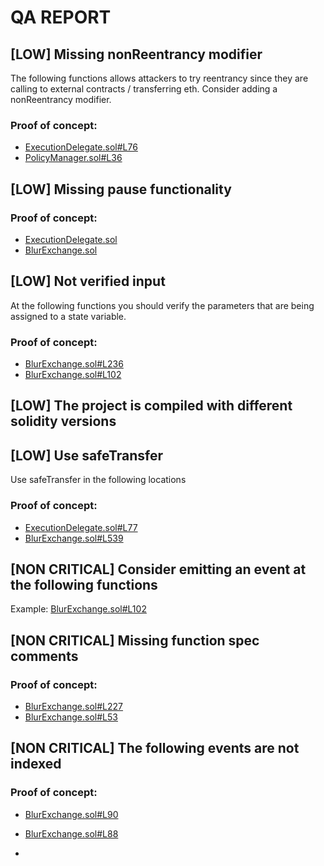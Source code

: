 # QA REPORT

## [LOW] Missing nonReentrancy modifier
The following functions allows attackers to try reentrancy since they are calling to external contracts / transferring eth. Consider adding a nonReentrancy modifier.

### Proof of concept:
- [ExecutionDelegate.sol#L76](https://github.com/code-423n4/2022-10-blur/tree/main/contracts/ExecutionDelegate.sol#L76)
- [PolicyManager.sol#L36](https://github.com/code-423n4/2022-10-blur/tree/main/contracts/PolicyManager.sol#L36)

## [LOW] Missing pause functionality


### Proof of concept:
- [ExecutionDelegate.sol](https://github.com/code-423n4/2022-10-blur/tree/main/contracts/ExecutionDelegate.sol)
- [BlurExchange.sol](https://github.com/code-423n4/2022-10-blur/tree/main/contracts/BlurExchange.sol)

## [LOW] Not verified input
At the following functions you should verify the parameters that are being assigned to a state variable.

### Proof of concept:
- [BlurExchange.sol#L236](https://github.com/code-423n4/2022-10-blur/tree/main/contracts/BlurExchange.sol#L236)
- [BlurExchange.sol#L102](https://github.com/code-423n4/2022-10-blur/tree/main/contracts/BlurExchange.sol#L102)

## [LOW] The project is compiled with different solidity versions


## [LOW] Use safeTransfer
Use safeTransfer in the following locations

### Proof of concept:
- [ExecutionDelegate.sol#L77](https://github.com/code-423n4/2022-10-blur/tree/main/contracts/ExecutionDelegate.sol#L77)
- [BlurExchange.sol#L539](https://github.com/code-423n4/2022-10-blur/tree/main/contracts/BlurExchange.sol#L539)

## [NON CRITICAL] Consider emitting an event at the following functions


Example: [BlurExchange.sol#L102](https://github.com/code-423n4/2022-10-blur/tree/main/contracts/BlurExchange.sol#L102)

## [NON CRITICAL] Missing function spec comments


### Proof of concept:
- [BlurExchange.sol#L227](https://github.com/code-423n4/2022-10-blur/tree/main/contracts/BlurExchange.sol#L227)
- [BlurExchange.sol#L53](https://github.com/code-423n4/2022-10-blur/tree/main/contracts/BlurExchange.sol#L53)

## [NON CRITICAL] The following events are not indexed


### Proof of concept:
- [BlurExchange.sol#L90](https://github.com/code-423n4/2022-10-blur/tree/main/contracts/BlurExchange.sol#L90)
- [BlurExchange.sol#L88](https://github.com/code-423n4/2022-10-blur/tree/main/contracts/BlurExchange.sol#L88)

-